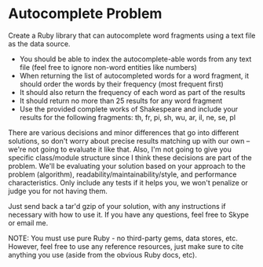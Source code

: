 Autocomplete Problem
====================

Create a Ruby library that can autocomplete word fragments using a text file as the data source.

* You should be able to index the autocomplete-able words from any text file (feel free to ignore non-word entities like numbers)
* When returning the list of autocompleted words for a word fragment, it should order the words by their frequency (most frequent first)
* It should also return the frequency of each word as part of the results
* It should return no more than 25 results for any word fragment
* Use the provided complete works of Shakespeare and include your results for the following fragments: th, fr, pi, sh, wu, ar, il, ne, se, pl

There are various decisions and minor differences that go into different solutions, so don't worry about precise results matching up with our own – we're not going to evaluate it like that. Also, I'm not going to give you specific class/module structure since I think these decisions are part of the problem. We'll be evaluating your solution based on your approach to the problem (algorithm), readability/maintainability/style, and performance characteristics. Only include any tests if it helps you, we won't penalize or judge you for not having them. 

Just send back a tar'd gzip of your solution, with any instructions if necessary with how to use it. If you have any questions, feel free to Skype or email me.

NOTE: You must use pure Ruby - no third-party gems, data stores, etc. However, feel free to use any reference resources, just make sure to cite anything you use (aside from the obvious Ruby docs, etc).
